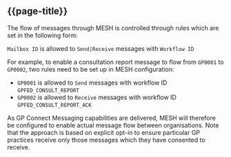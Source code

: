 ## {{page-title}}

The flow of messages through MESH is controlled through rules which are set in the following form:

`Mailbox ID` is allowed to `Send|Receive` messages with `Workflow ID`

For example, to enable a consultation report message to flow from `GP0001` to `GP0002`, two rules need to be set up in MESH configuration:

- `GP0001` is allowed to `Send` messages with workflow ID `GPFED_CONSULT_REPORT`
- `GP0002` is allowed to `Receive` messages with workflow ID `GPFED_CONSULT_REPORT_ACK`

As GP Connect Messaging capabilities are delivered, MESH will therefore be configured to enable actual message flow between organisations. Note that the approach is based on explicit opt-in to ensure particular GP practices receive only those messages which they have consented to receive.